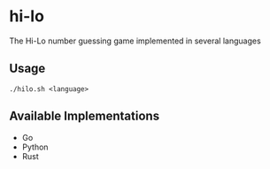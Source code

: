 # hi-lo
The Hi-Lo number guessing game implemented in several languages

## Usage
```
./hilo.sh <language>
```

## Available Implementations
- Go
- Python
- Rust
